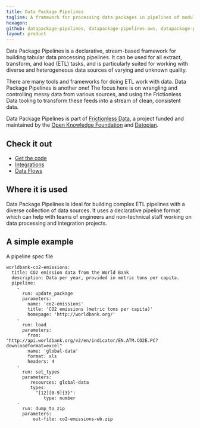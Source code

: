 ```yaml
---
title: Data Package Pipelines
tagline: A framework for processing data packages in pipelines of modular components.
hexagon: 
github: datapackage-pipelines, datapackage-pipelines-aws, datapackage-pipelines-elasticsearch, datapackage-pipelines-github, datapackage-pipelines-spss, datapackage-pipelines-ckan, datapackage-pipelines-sourcespec-registry, datapackage-pipelines-goodtables
layout: product
---
```

 
Data Package Pipelines is a declarative, stream-based framework for building tabular data processing pipelines. It can be used for all extract, transform, and load (ETL) tasks, and is particularly suited for working with diverse and heterogeneous data sources of varying and unknown quality.
 
There are many tools and frameworks for doing ETL work with data. Data Package Pipelines is another one! The focus here is on wrangling and controlling messy data from various sources, and using the Frictionless Data tooling to transform these feeds into a stream of clean, consistent data.
 
Data Package Pipelines is part of [Frictionless Data](https://frictionlessdata.io), a project funded and maintained by the [Open Knowledge Foundation](https://okfn.org) and [Datopian](https://datopian.com).
 
## Check it out
 
- [Get the code](https://github.com/frictionlessdata/datapackage-pipelines)
- [Integrations](https://github.com/frictionlessdata?utf8=%E2%9C%93&q=pipeline&type=&language=
)
- [Data Flows](https://github.com/datahq/dataflows)
 
## Where it is used
 
Data Package Pipelines is ideal for building complex ETL pipelines with a diverse collection of data sources. It uses a declarative pipeline format which can help with teams of engineers and non-technical staff working on data processing and integration projects.
 
## A simple example
 
A pipeline spec file
 
```
worldbank-co2-emissions:
  title: CO2 emission data from the World Bank
  description: Data per year, provided in metric tons per capita.
  pipeline:
    -
      run: update_package
      parameters:
        name: 'co2-emissions'
        title: 'CO2 emissions (metric tons per capita)'
        homepage: 'http://worldbank.org/'
    -
      run: load
      parameters:
        from: "http://api.worldbank.org/v2/en/indicator/EN.ATM.CO2E.PC?downloadformat=excel"
        name: 'global-data'
        format: xls
        headers: 4
    -
      run: set_types
      parameters:
         resources: global-data
         types:
           "[12][0-9]{3}":
              type: number
    -
      run: dump_to_zip
      parameters:
          out-file: co2-emissions-wb.zip
```
